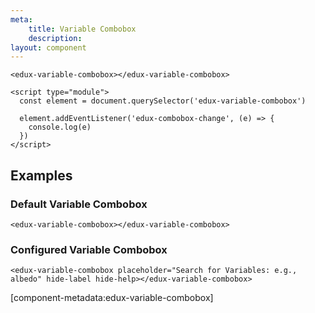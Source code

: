 ```yaml
---
meta:
    title: Variable Combobox
    description:
layout: component
---
```


```html:preview
<edux-variable-combobox></edux-variable-combobox>

<script type="module">
  const element = document.querySelector('edux-variable-combobox')

  element.addEventListener('edux-combobox-change', (e) => {
    console.log(e)
  })
</script>
```

## Examples

### Default Variable Combobox

```html:preview
<edux-variable-combobox></edux-variable-combobox>
```

### Configured Variable Combobox

```html:preview
<edux-variable-combobox placeholder="Search for Variables: e.g., albedo" hide-label hide-help></edux-variable-combobox>
```

[component-metadata:edux-variable-combobox]
